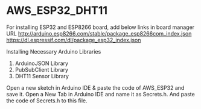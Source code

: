 # AWS_ESP32_DHT11
For installing ESP32 and ESP8266 board, add below links in board manager URL
http://arduino.esp8266.com/stable/package_esp8266com_index.json
https://dl.espressif.com/dl/package_esp32_index.json

Installing Necessary Arduino Libraries
1. ArduinoJSON Library
2. PubSubClient Library
3. DHT11 Sensor Library

Open a new sketch in Arduino IDE & paste the code of AWS_ESP32 and save it.
Open a New Tab in Arduino IDE and name it as Secrets.h. And paste the code of Secrets.h to this file.
